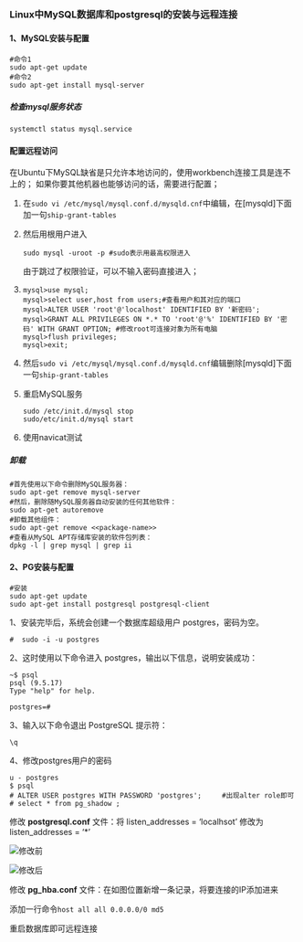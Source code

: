### Linux中MySQL数据库和postgresql的安装与远程连接

#### 1、MySQL安装与配置

```shell
#命令1
sudo apt-get update
#命令2
sudo apt-get install mysql-server
```

##### 检查mysql服务状态

```shell
systemctl status mysql.service
```

#### 配置远程访问

在Ubuntu下MySQL缺省是只允许本地访问的，使用workbench连接工具是连不上的；
如果你要其他机器也能够访问的话，需要进行配置；

1. 在`sudo vi /etc/mysql/mysql.conf.d/mysqld.cnf`中编辑，在[mysqld]下面加一句`ship-grant-tables`

2. 然后用根用户进入

   ```shell
   sudo mysql -uroot -p	#sudo表示用最高权限进入
   ```

   由于跳过了权限验证，可以不输入密码直接进入；

3. ```shell
   mysql>use mysql;
   mysql>select user,host from users;#查看用户和其对应的端口
   mysql>ALTER USER 'root'@'localhost' IDENTIFIED BY '新密码';
   mysql>GRANT ALL PRIVILEGES ON *.* TO 'root'@'%' IDENTIFIED BY '密码' WITH GRANT OPTION; #修改root可连接对象为所有电脑
   mysql>flush privileges;
   mysql>exit;
   ```

4. 然后`sudo vi /etc/mysql/mysql.conf.d/mysqld.cnf`编辑删除[mysqld]下面一句`ship-grant-tables`

5. 重启MySQL服务

   ```shell
   sudo /etc/init.d/mysql stop
   sudo/etc/init.d/mysql start
   ```

6. 使用navicat测试

##### 卸载

```shell
#首先使用以下命令删除MySQL服务器：
sudo apt-get remove mysql-server
#然后，删除随MySQL服务器自动安装的任何其他软件：
sudo apt-get autoremove
#卸载其他组件：
sudo apt-get remove <<package-name>>
#查看从MySQL APT存储库安装的软件包列表：
dpkg -l | grep mysql | grep ii
```



#### 2、PG安装与配置

```shell
#安装
sudo apt-get update
sudo apt-get install postgresql postgresql-client
```

1、安装完毕后，系统会创建一个数据库超级用户 postgres，密码为空。

```shell
#  sudo -i -u postgres
```

2、这时使用以下命令进入 postgres，输出以下信息，说明安装成功：

```shell
~$ psql
psql (9.5.17)
Type "help" for help.

postgres=# 
```

3、输入以下命令退出 PostgreSQL 提示符：

```shell
\q
```

4、修改postgres用户的密码

```shell
u - postgres
$ psql
# ALTER USER postgres WITH PASSWORD 'postgres';		#出现alter role即可
# select * from pg_shadow ;
```

修改 **postgresql.conf** 文件：将 listen_addresses = ‘localhsot’ 修改为 listen_addresses = ‘*’

![修改前](https://img-blog.csdnimg.cn/20200903095301493.png?x-oss-process=image/watermark,type_ZmFuZ3poZW5naGVpdGk,shadow_10,text_aHR0cHM6Ly9ibG9nLmNzZG4ubmV0L3poYW5namlhbjg2NDE=,size_16,color_FFFFFF,t_70#pic_center)

![修改后](https://img-blog.csdnimg.cn/20200903095310990.png?x-oss-process=image/watermark,type_ZmFuZ3poZW5naGVpdGk,shadow_10,text_aHR0cHM6Ly9ibG9nLmNzZG4ubmV0L3poYW5namlhbjg2NDE=,size_16,color_FFFFFF,t_70#pic_center)

修改 **pg_hba.conf** 文件：在如图位置新增一条记录，将要连接的IP添加进来

添加一行命令`host all all 0.0.0.0/0 md5`

重启数据库即可远程连接